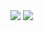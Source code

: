 <img src="https://img.shields.io/badge/JavaScript-BB2649?style=for-the-badge&logo=JavaScript&logoColor=F7DF1E">
<img src="https://img.shields.io/badge/TypeScript-138EBA?style=for-the-badge&logo=TypeScript&logoColor=3178C6&labelColor=white">
